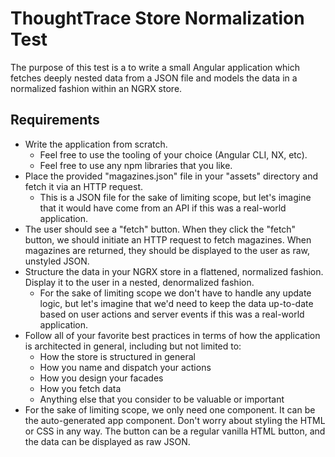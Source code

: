 # ThoughtTrace Store Normalization Test
The purpose of this test is a to write a small Angular application which fetches deeply nested data from a JSON file and models the data in a normalized fashion within an NGRX store.

## Requirements
* Write the application from scratch.
  * Feel free to use the tooling of your choice (Angular CLI, NX, etc).
  * Feel free to use any npm libraries that you like.
* Place the provided "magazines.json" file in your "assets" directory and fetch it via an HTTP request.
  * This is a JSON file for the sake of limiting scope, but let's imagine that it would have come from an API if this was a real-world application.
* The user should see a "fetch" button.  When they click the "fetch" button, we should initiate an HTTP request to fetch magazines.  When magazines are returned, they should be displayed to the user as raw, unstyled JSON.
* Structure the data in your NGRX store in a flattened, normalized fashion.  Display it to the user in a nested, denormalized fashion.
  * For the sake of limiting scope we don't have to handle any update logic, but let's imagine that we'd need to keep the data up-to-date based on user actions and server events if this was a real-world application.
* Follow all of your favorite best practices in terms of how the application is architected in general, including but not limited to:
  * How the store is structured in general
  * How you name and dispatch your actions
  * How you design your facades
  * How you fetch data
  * Anything else that you consider to be valuable or important
* For the sake of limiting scope, we only need one component.  It can be the auto-generated app component.  Don't worry about styling the HTML or CSS in any way.  The button can be a regular vanilla HTML button, and the data can be displayed as raw JSON.